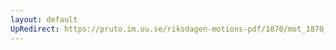 ```yaml
---
layout: default
UpRedirect: https://pruto.im.uu.se/riksdagen-motions-pdf/1870/mot_1870__ak__143.pdf
---
```

